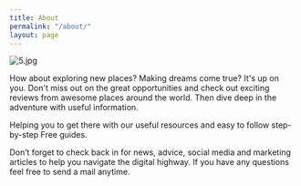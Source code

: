 ```yaml
---
title: About
permalink: "/about/"
layout: page
---
```


![5.jpg](/uploads/5.jpg)

How about exploring new places? Making dreams come true? It's up on you. Don't miss out on the great opportunities and check out exciting reviews from awesome places around the world. Then dive deep in the adventure with useful information.


Helping you to get there with our useful resources and easy to follow step-by-step Free guides.

Don’t forget to check back in for news, advice, social media and marketing articles to help you navigate the digital highway. If you have any questions feel free to send a mail anytime. 


